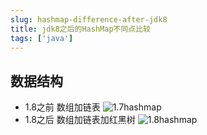 ```yaml
---
slug: hashmap-difference-after-jdk8
title: jdk8之后的HashMap不同点比较
tags: ['java']
---
```


## 数据结构

- 1.8之前 数组加链表
![1.7hashmap](https://picbed.howiewant.top/202302201734582.png)
- 1.8之后 数组加链表加红黑树
![1.8hashmap](https://picbed.howiewant.top/202302201733251.png)